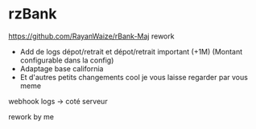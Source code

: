# rzBank

https://github.com/RayanWaize/rBank-Maj rework

- Add de logs dépot/retrait et dépot/retrait important (+1M) (Montant configurable dans la config)
- Adaptage base california 
- Et d'autres petits changements cool je vous laisse regarder par vous meme 

webhook logs -> coté serveur 

rework by me 

